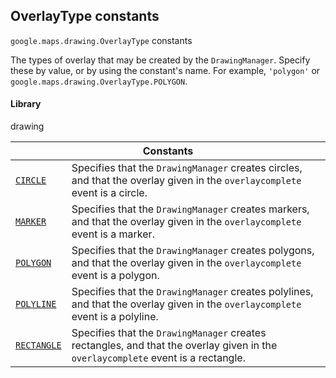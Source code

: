 
<devsite-heading text=" OverlayType constants" for="OverlayType" level="h2" link="" toc="" back-to-top=""><h2 id="OverlayType" is-upgraded="">OverlayType constants</h2></devsite-heading>
<p>
<code translate="no" dir="ltr"><span itemprop="path">google.maps.drawing</span>.<span itemprop="name">OverlayType</span></code>
constants
</p>
<p>The types of overlay that may be created by the <code translate="no" dir="ltr">DrawingManager</code>. Specify these by value, or by using the constant's name. For example, <code translate="no" dir="ltr">'polygon'</code> or <code translate="no" dir="ltr">google.maps.drawing.OverlayType.POLYGON</code>.</p>
<devsite-heading text="Library" for="library_4" level="h4" link=""><h4 is-upgraded="" id="library_4">Library</h4></devsite-heading>
<p>drawing</p>
<div class="devsite-table-wrapper"><table class="constants responsive" summary="OverlayType constants">
<thead>
<tr><th colspan="2">Constants</th>
</tr></thead>
<tbody>
<tr id="OverlayType.CIRCLE">
<td itemprop="property"><code translate="no" dir="ltr"><a class="secret-link" href="#OverlayType.CIRCLE"><span>CIRCLE</span></a></code></td>
<td>Specifies that the <code translate="no" dir="ltr"><span>DrawingManager</span></code> creates circles, and that the overlay given in the <code translate="no" dir="ltr"><span>overlaycomplete</span></code> event is a circle.</td>
</tr>
<tr id="OverlayType.MARKER">
<td itemprop="property"><code translate="no" dir="ltr"><a class="secret-link" href="#OverlayType.MARKER"><span>MARKER</span></a></code></td>
<td>Specifies that the <code translate="no" dir="ltr"><span>DrawingManager</span></code> creates markers, and that the overlay given in the <code translate="no" dir="ltr"><span>overlaycomplete</span></code> event is a marker.</td>
</tr>
<tr id="OverlayType.POLYGON">
<td itemprop="property"><code translate="no" dir="ltr"><a class="secret-link" href="#OverlayType.POLYGON"><span>POLYGON</span></a></code></td>
<td>Specifies that the <code translate="no" dir="ltr"><span>DrawingManager</span></code> creates polygons, and that the overlay given in the <code translate="no" dir="ltr"><span>overlaycomplete</span></code> event is a polygon.</td>
</tr>
<tr id="OverlayType.POLYLINE">
<td itemprop="property"><code translate="no" dir="ltr"><a class="secret-link" href="#OverlayType.POLYLINE"><span>POLYLINE</span></a></code></td>
<td>Specifies that the <code translate="no" dir="ltr"><span>DrawingManager</span></code> creates polylines, and that the overlay given in the <code translate="no" dir="ltr"><span>overlaycomplete</span></code> event is a polyline.</td>
</tr>
<tr id="OverlayType.RECTANGLE">
<td itemprop="property"><code translate="no" dir="ltr"><a class="secret-link" href="#OverlayType.RECTANGLE"><span>RECTANGLE</span></a></code></td>
<td>Specifies that the <code translate="no" dir="ltr"><span>DrawingManager</span></code> creates rectangles, and that the overlay given in the <code translate="no" dir="ltr"><span>overlaycomplete</span></code> event is a rectangle.</td>
</tr>
</tbody>
</table></div>
<script src="replace_links.js"></script>
